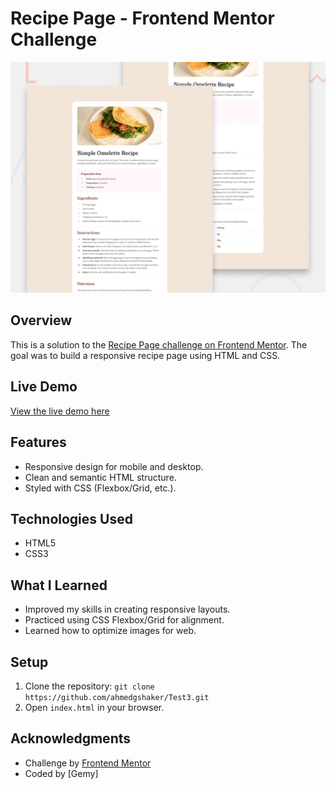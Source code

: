 # Recipe Page - Frontend Mentor Challenge

![Preview](./preview.jpg)

## Overview
This is a solution to the [Recipe Page challenge on Frontend Mentor](https://www.frontendmentor.io/challenges/recipe-page-KiTsR8QQKm). The goal was to build a responsive recipe page using HTML and CSS.

## Live Demo
[View the live demo here](https://ahmedgshaker.github.io/Test3/)

## Features
- Responsive design for mobile and desktop.
- Clean and semantic HTML structure.
- Styled with CSS (Flexbox/Grid, etc.).

## Technologies Used
- HTML5
- CSS3

## What I Learned
- Improved my skills in creating responsive layouts.
- Practiced using CSS Flexbox/Grid for alignment.
- Learned how to optimize images for web.

## Setup
1. Clone the repository: `git clone https://github.com/ahmedgshaker/Test3.git`
2. Open `index.html` in your browser.

## Acknowledgments
- Challenge by [Frontend Mentor](https://www.frontendmentor.io)
- Coded by [Gemy]